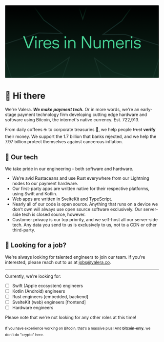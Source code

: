 ![Image of header](gh-header.png)

# 👋 Hi there

We're Valera. ***We make payment tech.*** Or in more words, we're an early-stage payment technology firm developing cutting edge hardware and software using Bitcoin, the internet's native currency. Est. 722,913.

From daily coffees ☕ to corporate treasuries 💼, we help people ~~trust~~ **verify** their money. We support the 1.7 billion that banks rejected, and we help the 7.97 billion protect themselves against cancerous inflation.

## 🤖 Our tech

We take pride in our engineering - both software and hardware.

- We're avid Rustaceans and use Rust everywhere from our Lightning nodes to our payment hardware.
- Our first-party apps are written native for their respective platforms, using Swift and Kotlin.
- Web apps are written in SvelteKit and TypeScript.
- Nearly all of our code is open source. Anything that runs on a device we don't own will always use open source software exclusively. Our server-side tech is closed source, however.
- Customer privacy is our top priority, and we self-host all our server-side tech. Any data you send to us is exclusively to us, not to a CDN or other third-party.

## 🤝 Looking for a job?

We're always looking for talented engineers to join our team. If you're interested, please reach out to us at [jobs@valera.co](mailto:jobs@valera.co).

---

Currently, we're looking for:

- [ ] Swift (Apple ecosystem) engineers
- [ ] Kotlin (Android) engineers
- [ ] Rust engineers [embedded, backend]
- [ ] SvelteKit (web) engineers [frontend]
- [ ] Hardware engineers

Please note that we're not looking for any other roles at this time!

<sub>If you have experience working on Bitcoin, that's a massive plus! And **bitcoin-only**, we don't do "crypto" here.</sub>
